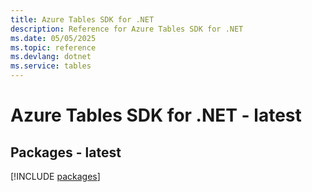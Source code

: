```yaml
---
title: Azure Tables SDK for .NET
description: Reference for Azure Tables SDK for .NET
ms.date: 05/05/2025
ms.topic: reference
ms.devlang: dotnet
ms.service: tables
---
```

# Azure Tables SDK for .NET - latest
## Packages - latest
[!INCLUDE [packages](tables-index.md)]